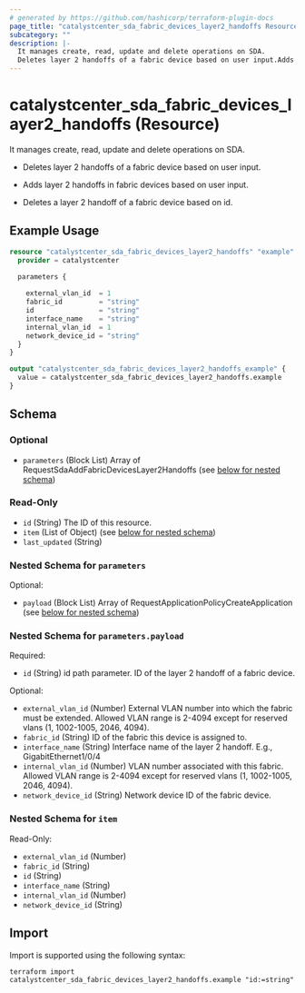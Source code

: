 ```yaml
---
# generated by https://github.com/hashicorp/terraform-plugin-docs
page_title: "catalystcenter_sda_fabric_devices_layer2_handoffs Resource - terraform-provider-catalystcenter"
subcategory: ""
description: |-
  It manages create, read, update and delete operations on SDA.
  Deletes layer 2 handoffs of a fabric device based on user input.Adds layer 2 handoffs in fabric devices based on user input.Deletes a layer 2 handoff of a fabric device based on id.
---
```


# catalystcenter_sda_fabric_devices_layer2_handoffs (Resource)

It manages create, read, update and delete operations on SDA.

- Deletes layer 2 handoffs of a fabric device based on user input.

- Adds layer 2 handoffs in fabric devices based on user input.

- Deletes a layer 2 handoff of a fabric device based on id.

## Example Usage

```terraform
resource "catalystcenter_sda_fabric_devices_layer2_handoffs" "example" {
  provider = catalystcenter
 
  parameters {

    external_vlan_id  = 1
    fabric_id         = "string"
    id                = "string"
    interface_name    = "string"
    internal_vlan_id  = 1
    network_device_id = "string"
  }
}

output "catalystcenter_sda_fabric_devices_layer2_handoffs_example" {
  value = catalystcenter_sda_fabric_devices_layer2_handoffs.example
}
```

<!-- schema generated by tfplugindocs -->
## Schema

### Optional

- `parameters` (Block List) Array of RequestSdaAddFabricDevicesLayer2Handoffs (see [below for nested schema](#nestedblock--parameters))

### Read-Only

- `id` (String) The ID of this resource.
- `item` (List of Object) (see [below for nested schema](#nestedatt--item))
- `last_updated` (String)

<a id="nestedblock--parameters"></a>
### Nested Schema for `parameters`

Optional:

- `payload` (Block List) Array of RequestApplicationPolicyCreateApplication (see [below for nested schema](#nestedblock--parameters--payload))

<a id="nestedblock--parameters--payload"></a>
### Nested Schema for `parameters.payload`

Required:

- `id` (String) id path parameter. ID of the layer 2 handoff of a fabric device.

Optional:

- `external_vlan_id` (Number) External VLAN number into which the fabric must be extended. Allowed VLAN range is 2-4094 except for reserved vlans (1, 1002-1005, 2046, 4094).
- `fabric_id` (String) ID of the fabric this device is assigned to.
- `interface_name` (String) Interface name of the layer 2 handoff. E.g., GigabitEthernet1/0/4
- `internal_vlan_id` (Number) VLAN number associated with this fabric. Allowed VLAN range is 2-4094 except for reserved vlans (1, 1002-1005, 2046, 4094).
- `network_device_id` (String) Network device ID of the fabric device.



<a id="nestedatt--item"></a>
### Nested Schema for `item`

Read-Only:

- `external_vlan_id` (Number)
- `fabric_id` (String)
- `id` (String)
- `interface_name` (String)
- `internal_vlan_id` (Number)
- `network_device_id` (String)

## Import

Import is supported using the following syntax:

```shell
terraform import catalystcenter_sda_fabric_devices_layer2_handoffs.example "id:=string"
```
